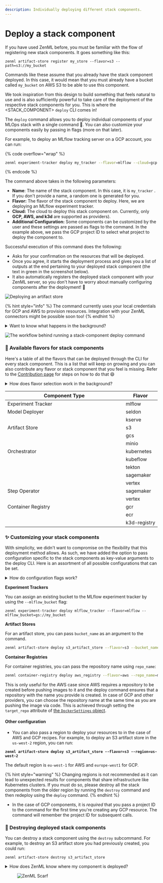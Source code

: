 ```yaml
---
description: Individually deploying different stack components.
---
```


# Deploy a stack component

If you have used ZenML before, you must be familiar with the flow of registering new stack components. It goes something like this:

```
zenml artifact-store register my_store --flavor=s3 --path=s3://my_bucket
```

Commands like these assume that you already have the stack component deployed. In this case, it would mean that you must already have a bucket called `my_bucket` on AWS S3 to be able to use this component.

We took inspiration from this design to build something that feels natural to use and is also sufficiently powerful to take care of the deployment of the respective stack components for you. This is where the \<STACK\_COMPONENT> `deploy` CLI comes in!

The `deploy` command allows you to deploy individual components of your MLOps stack with a single command 🚀. You can also customize your components easily by passing in flags (more on that later).

For example, to deploy an MLflow tracking server on a GCP account, you can run:

{% code overflow="wrap" %}
```bash
zenml experiment-tracker deploy my_tracker --flavor=mlflow --cloud=gcp --project_id="zenml"
```
{% endcode %}

The command above takes in the following parameters:

* **Name**: The name of the stack component. In this case, it is `my_tracker` . If you don't provide a name, a random one is generated for you.
* **Flavor:** The flavor of the stack component to deploy. Here, we are deploying an MLflow experiment tracker.
* **Cloud:** The cloud to deploy this stack component on. Currently, only **GCP, AWS, and k3d** are supported as providers).
* **Additional Configuration:** Some components can be customized by the user and these settings are passed as flags to the command. In the example above, we pass the GCP project ID to select what project to deploy the component to.

Successful execution of this command does the following:

* Asks for your confirmation on the resources that will be deployed.
* Once you agree, it starts the deployment process and gives you a list of outputs at the end pertaining to your deployed stack component (the text in green in the screenshot below).
* It also automatically registers the deployed stack component with your ZenML server, so you don't have to worry about manually configuring components after the deployment! 🤩

![Deploying an artifact store](../../../.gitbook/assets/artifact\_store\_deploy.png)

{% hint style="info" %}
The command currently uses your local credentials for GCP and AWS to provision resources. Integration with your ZenML connectors might be possible soon too!
{% endhint %}

<details>

<summary>Want to know what happens in the background?</summary>

The stack component deploy CLI is powered by ZenML's [Stack Recipes](https://github.com/zenml-io/mlops-stacks) in the background, more specifically the [new modular recipes](https://github.com/zenml-io/mlops-stacks/releases/tag/0.6.0). These allow you to configure and deploy select stack components as opposed to deploying the full stack, as with the legacy stack recipes.

Using the values you pass for the cloud, the CLI picks up the right modular recipe to use (one of AWS, GCP, or k3d) and then deploys that recipe with the specific stack component enabled.

The recipe files live in the Global Config directory under the `deployed_stack_components` directory.

</details>

![The workflow behind running a stack-component deploy command](../../../.gitbook/assets/zenml\_stack-component\_deploy.png)

### 🍨 Available flavors for stack components

Here's a table of all the flavors that can be deployed through the CLI for every stack component. This is a list that will keep on growing and you can also contribute any flavor or stack component that you feel is missing. Refer to the [Contribution page](contribute-flavors-or-components.md) for steps on how to do that :smile:

<details>

<summary>How does flavor selection work in the background?</summary>

Whenever you pass in a flavor to any stack-component deploy function, the combination of these two parameters is used to construct a variable name in the following format:

```
enable_<STACK_COMPONENT>_<FLAVOR>
```

This variable is then passed as input to the underlying modular recipe. If you check the [`variables.tf`](https://github.com/zenml-io/mlops-stacks/blob/main/gcp-modular/variables.tf) file for a given recipe, you can find all the supported flavor-stack component combinations there.

</details>

<table><thead><tr><th width="374">Component Type</th><th>Flavor</th></tr></thead><tbody><tr><td>Experiment Tracker</td><td>mlflow</td></tr><tr><td>Model Deployer</td><td>seldon</td></tr><tr><td></td><td>kserve</td></tr><tr><td>Artifact Store</td><td>s3</td></tr><tr><td></td><td>gcs</td></tr><tr><td></td><td>minio</td></tr><tr><td>Orchestrator</td><td>kubernetes</td></tr><tr><td></td><td>kubeflow</td></tr><tr><td></td><td>tekton</td></tr><tr><td></td><td>sagemaker</td></tr><tr><td></td><td>vertex</td></tr><tr><td>Step Operator</td><td>sagemaker</td></tr><tr><td></td><td>vertex</td></tr><tr><td>Container Registry</td><td>gcr</td></tr><tr><td></td><td>ecr</td></tr><tr><td></td><td>k3d-registry</td></tr></tbody></table>

### ✨ Customizing your stack components

With simplicity, we didn't want to compromise on the flexibility that this deployment method allows. As such, we have added the option to pass configuration specific to the stack components as key-value arguments to the deploy CLI. Here is an assortment of all possible configurations that can be set.

<details>

<summary>How do configuration flags work?</summary>

The flags that you pass to the deploy CLI are passed on as-is to the backing modular recipes as input variables. This means that all the flags need to be defined as variables in the respective recipe.

For example, if you take a look at the [`variables.tf`](https://github.com/zenml-io/mlops-stacks/blob/main/gcp-modular/variables.tf) file for a modular recipe, like the `gcp-modular` recipe, you can find variables like `mlflow_bucket` that correspond to the `--mlflow-bucket` flag that can be passed to the experiment tracker's deploy CLI.

Validation for these flags does not exist yet at the CLI level, so you must be careful in naming them while calling `deploy`.

</details>

**Experiment Trackers**

You can assign an existing bucket to the MLflow experiment tracker by using the `--mlflow_bucket` flag:

```shell
zenml experiment-tracker deploy mlflow_tracker --flavor=mlflow --mlflow_bucket=gs://my_bucket
```

**Artifact Stores**

For an artifact store, you can pass `bucket_name` as an argument to the command.

```bash
zenml artifact-store deploy s3_artifact_store --flavor=s3 --bucket_name=my_bucket
```

**Container Registries**

For container registries, you can pass the repository name using `repo_name`:

```bash
zenml container-registry deploy aws_registry --flavor=aws --repo_name=my_repo
```

This is only useful for the AWS case since AWS requires a repository to be created before pushing images to it and the deploy command ensures that a repository with the name you provide is created. In case of GCP and other providers, you can choose the repository name at the same time as you are pushing the image via code. This is achieved through setting the `target_repo` attribute of [the `DockerSettings` object](../../../user-guide/advanced-guide/containerize-your-pipeline.md).

#### Other configuration

* You can also pass a region to deploy your resources to in the case of AWS and GCP recipes. For example, to deploy an S3 artifact store in the `us-west-2` region, you can run:

<pre class="language-bash"><code class="lang-bash"><strong>zenml artifact-store deploy s3_artifact_store --flavor=s3 --region=us-west-2
</strong></code></pre>

The default region is `eu-west-1` for AWS and `europe-west1` for GCP.

{% hint style="warning" %}
Changing regions is not recommended as it can lead to unexpected results for components that share infrastructure like Kubernetes clusters. If you must do so, please destroy all the stack components from the older region by running the `destroy` command and then redeploy using the `deploy` command.
{% endhint %}

* In the case of GCP components, it is _required_ that you pass a project ID to the command for the first time you're creating any GCP resource. The command will remember the project ID for subsequent calls.

### 🧹 Destroying deployed stack components

You can destroy a stack component using the `destroy` subcommand. For example, to destroy an S3 artifact store you had previously created, you could run:

```shell
zenml artifact-store destroy s3_artifact_store
```

<details>

<summary>How does ZenML know where my component is deployed?</summary>

When you create a component using the `deploy` CLI, ZenML attaches some labels to your component, specifically, a `cloud` label that tells it what cloud your component is deployed on.

This in turn, helps ZenML to figure out what modular recipe to use to destroy your deployed component.

You can check the labels attached to your stack components by running:

```
zenml <STACK_COMPONENT> describe <NAME>
```

</details>

<!-- For scarf -->
<figure><img alt="ZenML Scarf" referrerpolicy="no-referrer-when-downgrade" src="https://static.scarf.sh/a.png?x-pxid=f0b4f458-0a54-4fcd-aa95-d5ee424815bc" /></figure>

